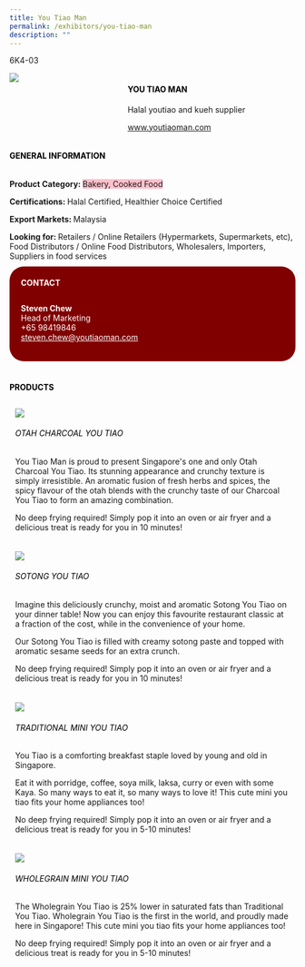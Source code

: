 ```yaml
---
title: You Tiao Man
permalink: /exhibitors/you-tiao-man
description: ""
---
```

<head>
	<div class="flex-paragraph">
		<!--hi there! this is a comment and will provide you with instructional guides-->
		<!--insert booth number here!-->
		<p style="text-transform: uppercase">6K4-03</p></div>
			<div class="flex-container" style="display: flex; flex-wrap: wrap;">
				<!--insert DOWNLOAD link of company logo between the " marks!-->
			<div class="card sgds" style="flex: 1 1 40%; display: block;"><img src="https://drive.google.com/uc?id=1wKNgNZe_4D2ciR7U3TEaMWTK9orFPaZc&export=download"></div>
	<div class="card-sgds" style="flex: 1 1 58%; display: block; margin-left: 3px">
		<h4 style="text-transform: uppercase; color: black;"><!--insert the exhibitor's name between the <b> tags here--><b>You Tiao Man</b></h4><!--insert the exhibitor's description between the <p> tags here-->
		<p>Halal youtiao and kueh supplier</p>
		<!--insert the exhibitor's website link, making sure there is "https:// www." present please. make sure the entire https link goes in between the " marks-->
		<p><a href="https://www.youtiaoman.com" target="_blank"><!--insert the www website link here (no need for https)-->www.youtiaoman.com</a></p>
	</div>
</div>
</head>

<body>
	<h4 style="text-transform: uppercase; color: black;"><b>General Information</b></h4>
		<div class="flex-container" style="display: flex; flex-wrap: wrap;">
			<div class="card sgds" style="flex: 1 1 65%; display: block; align-self: stretch">
			<div class="flex-paragraph">
			<p><b>Product Category: </b><span style=" background-color: pink; border-radius: 10 px;"><!--insert the exhibitor's pdt cat between the <p> tags here-->Bakery, Cooked Food</span></p> 
				<p><b>Certifications: </b><!--insert all the exhibitor's certifications between the </b> and </p> here-->Halal Certified, Healthier Choice Certified</p>
			<p><b>Export Markets: </b><!--insert all the exhibitor's export markets between the </b> and </p> here-->Malaysia</p>
			<p style="margin-bottom: 10px;"><b>Looking for: </b><!--insert all the exhibitor's potential business partners between the </b> and </p> here-->Retailers / Online Retailers (Hypermarkets, Supermarkets, etc), Food Distributors / Online Food Distributors, Wholesalers, Importers, Suppliers in food services</p>
			</div>
		</div>
		<div class="card sgds" style="flex: 1 1 35%; padding: 10px; display: block; background-color: maroon; border-radius: 25px; align-self: center;">
		<h4 style="color: white; margin-top: 10px; margin-left: 10px;">CONTACT</h4>
		<div class="flex-paragraph">
			<!--replace with exhibitor's: -->
			<p style="padding: 10px; color: white;"><b><!-- POC name-->Steven Chew</b><br><!-- designation-->Head of Marketing<br><!--contact number-->+65 98419846<br><!-- for linking purposes, insert their email after "mailto:"...--><a href="mailto:steven.chew@youtiaoman.com" style="color: white;"><!--...and also include the display email before </a> here-->steven.chew@youtiaoman.com</a></p>
		</div>
			</div>
		</div>
	<br>
		<h4 style="text-transform: uppercase; color: black;"><b>products</b></h4>
<div style="display: flex; flex-wrap: wrap;">
  <div class="card sgds" style="flex: 1 1 47%; margin: 10px; display: block;"><!--insert the exhibitor's DOWNLOAD image for product between the " marks here-->
	<div class="flex-image" style="display: block;"><img src="https://drive.google.com/uc?id=13zMDYqFur-WjKRQGpFV6EijTHC5nOZSJ&export=download"></div>
	<div class="flex-paragraph">
		<h6 style="text-transform: uppercase; color: black;"><!--insert product name before </h6> and product description after <p>-->Otah Charcoal You Tiao</h6>
		<p>You Tiao Man is proud to present Singapore's one and only Otah
Charcoal You Tiao. Its stunning appearance and crunchy texture is
simply irresistible. An aromatic fusion of fresh herbs and spices,
the spicy flavour of the otah blends with the crunchy taste of our
Charcoal You Tiao to form an amazing combination.

No deep frying required! Simply pop it into an oven or air fryer and a delicious treat is ready for you in 10 minutes!</p></div>
	</div>
		<div class="card sgds" style="flex: 1 1 47%; margin: 10px; display: block;">
		<div class="flex-image" style="display: block;"><img src="https://drive.google.com/uc?id=1t5qHMvL29ZY2jl7OW-p-CJBdKiyHzywY&export=download"></div>
	<div class="flex-paragraph">
		<h6 style="text-transform: uppercase; color: black;">Sotong You tiao</h6>
		<p>Imagine this deliciously crunchy, moist and aromatic Sotong You Tiao on your dinner table! Now you can enjoy this favourite restaurant classic at a fraction of the cost, while in the convenience of your home.

Our Sotong You Tiao is filled with creamy sotong paste and topped with aromatic sesame seeds for an extra crunch.

No deep frying required! Simply pop it into an oven or air fryer and a delicious treat is ready for you in 10 minutes!</p></div>
	</div>
		<div class="card sgds" style="flex: 1 1 47%; margin: 10px; display: block;">
		<div class="flex-image" style="display: block;"><img src="https://drive.google.com/uc?id=14ZbBxP2tCjphZr07tIVcTCrwWqxdrS5h&export=download"></div>
	<div class="flex-paragraph">
		<h6 style="text-transform: uppercase; color: black;">traditional mini you tiao</h6>
		<p>You Tiao is a comforting breakfast staple loved by young and old in Singapore. 

Eat it with porridge, coffee, soya milk, laksa, curry or even with some Kaya. So many ways to eat it, so many ways to love it! This cute mini you tiao fits your home appliances too! 

No deep frying required! Simply pop it into an oven or air fryer and a delicious treat is ready for you in 5-10 minutes!
</p></div>
		</div>
		<div class="card sgds" style="flex: 1 1 47%; margin: 10px; display: block;">
		<div class="flex-image" style="display: block;"><img src="https://drive.google.com/uc?id=1s2rwJ5KtNuBPOwOK3m2TFjTrNoh51xlT&export=download"></div>
	<div class="flex-paragraph">
		<h6 style="text-transform: uppercase; color: black;">Wholegrain mini you tiao</h6>
		<p>The Wholegrain You Tiao is 25% lower in saturated fats than Traditional You Tiao. Wholegrain You Tiao is the first in the world, and proudly made here in Singapore! This cute mini you tiao fits your home appliances too! 

No deep frying required! Simply pop it into an oven or air fryer and a delicious treat is ready for you in 5-10 minutes!
</p></div>
	</div>
	<!--don't delete these 2 tags. double check how the layout looks on the right too and lemme know if there are any problems! thank u so much for ur hardwork!-->
	</div>
</body>